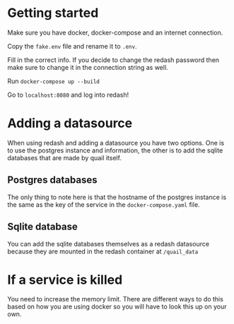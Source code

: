 # Getting started #

Make sure you have docker, docker-compose and an internet connection.

Copy the `fake.env` file and rename it to `.env`.

Fill in the correct info. If you decide to change the redash password then make sure to change it
in the connection string as well.

Run `docker-compose up --build`

Go to `localhost:8080` and log into redash!

# Adding a datasource #

When using redash and adding a datasource you have two options. One is to use the postgres instance and
information, the other is to add the sqlite databases that are made by quail itself.

## Postgres databases ##

The only thing to note here is that the hostname of the postgres instance is the same as the key of the
service in the `docker-compose.yaml` file.

## Sqlite database ##

You can add the sqlite databases themselves as a redash datasource because they are mounted in the redash
container at `/quail_data`

# If a service is killed #

You need to increase the memory limit. There are different ways to do this based on how you are using
docker so you will have to look this up on your own.
